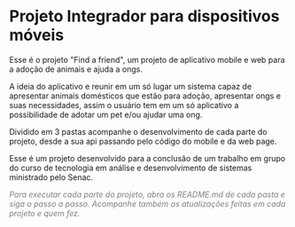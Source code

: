 # Projeto Integrador para dispositivos móveis

Esse é o projeto "Find a friend", um projeto de aplicativo mobile e web para a adoção de animais e ajuda a ongs.

A ideia do aplicativo e reunir em um só lugar um sistema capaz de apresentar animais domésticos que estão para adoção, apresentar ongs e suas necessidades, assim o usuário tem em um só aplicativo a possibilidade de adotar um pet e/ou ajudar uma ong.

Dividido em 3 pastas acompanhe o desenvolvimento de cada parte do projeto, desde a sua api passando pelo código do mobile e da web page.

Esse é um projeto desenvolvido para a conclusão de um trabalho em grupo do curso de tecnologia em análise e desenvolvimento de sistemas ministrado pelo Senac.

<i style='color: gray'> Para executar cada parte do projeto, abra os README.md de cada pasta e siga o passo a passo. Acompanhe também as atualizações feitas em cada projeto e quem fez. </i>
